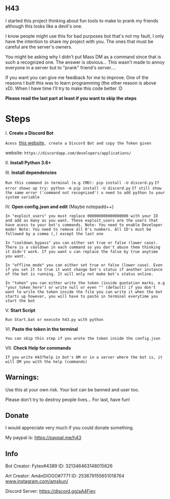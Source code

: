 ## H43

I started this project thinking about fun tools to make to prank my friends although this looks like a devil's one.

I know people might use this for bad purposes but that's not my fault, I only have the intention to share my project with you. The ones that must be careful are the server's owners.

You might be asking why I didn't put Mass DM as a command since that is such a recognized one. The answer is obvious... This wasn't made to annoy everyone in a server but to "prank" friend's server....

If you want you can give me feedback for me to improve. One of the reasons I built this was to learn programming (the other reason is above xD). When I have time I'll try to make this code better :D

**Please read the last part at least if you want to skip the steps** 

# Steps

I. **Create a Discord Bot**

```Acess ```[this website](https://discordapp.com/developers/applications/)```, create a Discord Bot and copy the Token given```

website: ```https://discordapp.com/developers/applications/```

II. **Install Python 3.6+**

III. **Install dependencies**

```Run this command in terminal (e.g CMD): pip install -U discord.py```
```If error shows up try: python -m pip install -U discord.py```
```If still show the same error ('command not recognized') u need to add python to your system variable```

IV. **Open config.json and edit** (Maybe notepadd++)

```In "exploit_users" you must replace 000000000000000000 with your ID and add as many as you want. These exploit_users are the users that have acess to your bot's commands. Note: You need to enable Developer mode! Note: You need to remove all 0's numbers. All ID's must be followed by a comma (,) except the last one```

```In "cooldown_bypass" you can either set true or false (lower case). There is a cooldown in each command so you don't abuse them thinking it didn't work. If you want u can replace the false by true anytime you want.```

```In "offline_mode" you can either set true or false (lower case). Even if you set it to true it wont change bot's status if another instance of the bot is running. It will only not make bot's status online.```

```In "token" you can either write the token (inside quotation marks, e.g "your_token_here") or write null or even "" (default) if you don't want to write the token inside the file you can write it when the bot starts up however, you will have to paste in terminal everytime you start the bot```


V. **Start Script**

```Run Start.bat or execute h43.py with python```

VI. **Paste the token in the terminal**

```You can skip this step if you wrote the token inside the config.json```

VII. **Check Help for commands**

```If you write H43?help in bot's DM or in a server where the bot is, it will DM you with the help (commands)```

## Warnings:
Use this at your own risk. Your bot can be banned and user too.

Please don't try to destroy people lives... 
For last, have fun!

## Donate
I would appreciate very much if you could donate something.

My paypal is: https://paypal.me/h43

## Info

Bot Creator: Fytex#4389     ID: 321346463148015626

Art Creator: AmânDIOOO#7771 ID: 253679155651018764        www.instagram.com/amskun/

Discord Server: https://discord.gg/aA4Fjev


